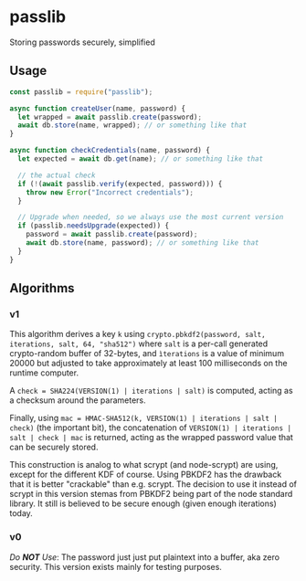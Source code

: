 # passlib

Storing passwords securely, simplified

## Usage

```js
const passlib = require("passlib");

async function createUser(name, password) {
  let wrapped = await passlib.create(password);
  await db.store(name, wrapped); // or something like that
}

async function checkCredentials(name, password) {
  let expected = await db.get(name); // or something like that

  // the actual check
  if (!(await passlib.verify(expected, password))) {
    throw new Error("Incorrect credentials");
  }

  // Upgrade when needed, so we always use the most current version
  if (passlib.needsUpgrade(expected)) {
    password = await passlib.create(password);
    await db.store(name, password); // or something like that
  }
}
```

## Algorithms

### v1

This algorithm derives a key `k` using
`crypto.pbkdf2(password, salt, iterations, salt, 64, "sha512")`
where `salt` is a per-call generated crypto-random buffer of 32-bytes, and
`ìterations` is a value of minimum 20000 but adjusted to take approximately at
least 100 milliseconds on the runtime computer.

A `check = SHA224(VERSION(1) | iterations | salt)` is computed, acting as a
checksum around the parameters.

Finally, using `mac = HMAC-SHA512(k, VERSION(1) | iterations | salt | check)`
(the important bit), the concatenation of
`VERSION(1) | iterations | salt | check | mac` is returned, acting as the
wrapped password value that can be securely stored.

This construction is analog to what scrypt (and node-scrypt) are using, except
for the different KDF of course.
Using PBKDF2 has the drawback that it is better "crackable" than e.g. scrypt.
The decision to use it instead of scrypt in this version stemas from PBKDF2
being part of the node standard library. It still is believed to be secure
enough (given enough iterations) today.

### v0

*Do **NOT** Use*: The password just just put plaintext into a buffer,
aka zero security. This version exists mainly for testing purposes.
